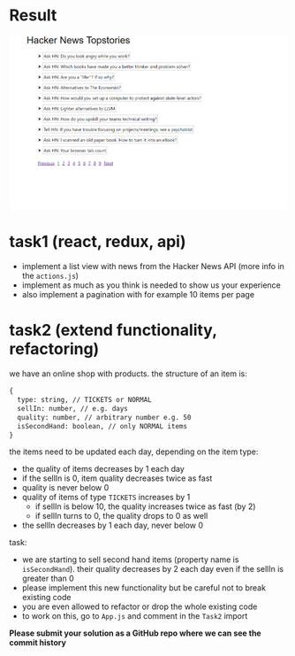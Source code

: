 # Result
![img.png](img.png)

# task1 (react, redux, api)
- implement a list view with news from the Hacker News API (more info in the ``actions.js``)
- implement as much as you think is needed to show us your experience
- also implement a pagination with for example 10 items per page

# task2 (extend functionality, refactoring)
we have an online shop with products. the structure of an item is:
```
{
  type: string, // TICKETS or NORMAL
  sellIn: number, // e.g. days
  quality: number, // arbitrary number e.g. 50
  isSecondHand: boolean, // only NORMAL items
}
```
the items need to be updated each day, depending on the item type:
- the quality of items decreases by 1 each day
- if the sellIn is 0, item quality decreases twice as fast
- quality is never below 0
- quality of items of type ``TICKETS`` increases by 1
    - if sellIn is below 10, the quality increases twice as fast (by 2)
    - if sellIn turns to 0, the quality drops to 0 as well
- the sellIn decreases by 1 each day, never below 0

task:
- we are starting to sell second hand items (property name is ``isSecondHand``). their quality decreases by 2 each day even if the sellIn is greater than 0
- please implement this new functionality but be careful not to break existing code
- you are even allowed to refactor or drop the whole existing code
- to work on this, go to ``App.js`` and comment in the ``Task2`` import

**Please submit your solution as a GitHub repo where we can see the commit history**

